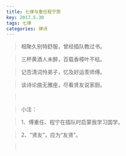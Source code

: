 ```yaml
---
title: 七律与重任程宁聚
key: 2017.5.30
tags: 七律
categories: 律诗
---
```


<blockquote class="blockquote-center">相聚久别特舒服，曾经插队教过书。
</blockquote>
<blockquote class="blockquote-center">三杯黄酒人未醉，百载香樟叶不枯。
</blockquote>
<blockquote class="blockquote-center">记否清词怜弟子，忆及好运羡师傅。
</blockquote>
<blockquote class="blockquote-center">谈诗论曲无雅座，尽看贤友说家厨。
</blockquote>
<blockquote class="blockquote-center"></br>
</blockquote>
<blockquote class="blockquote-center">小注：
</blockquote>
<blockquote class="blockquote-center">1、傅重任、程宁在插队时启蒙我学习国学。
</blockquote>
<blockquote class="blockquote-center">2、“贤友”，应为“友贤”。
</blockquote>
<blockquote class="blockquote-center"></br>
</blockquote>
